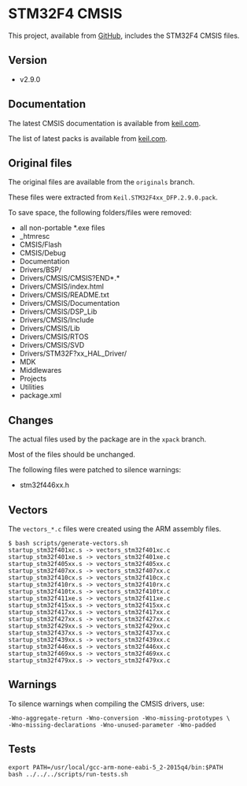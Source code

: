# STM32F4 CMSIS

This project, available from [GitHub](https://github.com/xpacks/stm32f4-cmsis),
includes the STM32F4 CMSIS files.

## Version

* v2.9.0

## Documentation

The latest CMSIS documentation is available from
[keil.com](http://www.keil.com/cmsis).

The list of latest packs is available from [keil.com](https://www.keil.com/dd2/pack/).

## Original files

The original files are available from the `originals` branch.

These files were extracted from `Keil.STM32F4xx_DFP.2.9.0.pack`.

To save space, the following folders/files were removed:

* all non-portable *.exe files
* \_htmresc
* CMSIS/Flash
* CMSIS/Debug
* Documentation
* Drivers/BSP/
* Drivers/CMSIS/CMSIS?END*.*
* Drivers/CMSIS/index.html
* Drivers/CMSIS/README.txt
* Drivers/CMSIS/Documentation
* Drivers/CMSIS/DSP_Lib
* Drivers/CMSIS/Include
* Drivers/CMSIS/Lib
* Drivers/CMSIS/RTOS
* Drivers/CMSIS/SVD
* Drivers/STM32F?xx_HAL_Driver/
* MDK
* Middlewares
* Projects
* Utilities
* package.xml

## Changes

The actual files used by the package are in the `xpack` branch.

Most of the files should be unchanged.

The following files were patched to silence warnings:

* stm32f446xx.h

## Vectors

The `vectors_*.c` files were created using the ARM assembly files.

```
$ bash scripts/generate-vectors.sh
startup_stm32f401xc.s -> vectors_stm32f401xc.c
startup_stm32f401xe.s -> vectors_stm32f401xe.c
startup_stm32f405xx.s -> vectors_stm32f405xx.c
startup_stm32f407xx.s -> vectors_stm32f407xx.c
startup_stm32f410cx.s -> vectors_stm32f410cx.c
startup_stm32f410rx.s -> vectors_stm32f410rx.c
startup_stm32f410tx.s -> vectors_stm32f410tx.c
startup_stm32f411xe.s -> vectors_stm32f411xe.c
startup_stm32f415xx.s -> vectors_stm32f415xx.c
startup_stm32f417xx.s -> vectors_stm32f417xx.c
startup_stm32f427xx.s -> vectors_stm32f427xx.c
startup_stm32f429xx.s -> vectors_stm32f429xx.c
startup_stm32f437xx.s -> vectors_stm32f437xx.c
startup_stm32f439xx.s -> vectors_stm32f439xx.c
startup_stm32f446xx.s -> vectors_stm32f446xx.c
startup_stm32f469xx.s -> vectors_stm32f469xx.c
startup_stm32f479xx.s -> vectors_stm32f479xx.c
```

## Warnings

To silence warnings when compiling the CMSIS drivers, use:

```
-Wno-aggregate-return -Wno-conversion -Wno-missing-prototypes \
-Wno-missing-declarations -Wno-unused-parameter -Wno-padded
```

## Tests

```
export PATH=/usr/local/gcc-arm-none-eabi-5_2-2015q4/bin:$PATH
bash ../../../scripts/run-tests.sh
```

